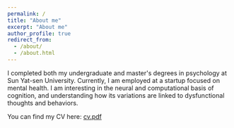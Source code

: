 ```yaml
---
permalink: /
title: "About me"
excerpt: "About me"
author_profile: true
redirect_from: 
  - /about/
  - /about.html
---
```

I completed both my undergraduate and master's degrees in psychology at Sun Yat-sen University. Currently, I am employed at a startup focused on mental health. I am interesting in the neural and computational basis of cognition, and understanding how its variations are linked to dysfunctional thoughts and behaviors.

You can find my CV here: [cv.pdf](../files/zhihan_guo_cv.pdf)
